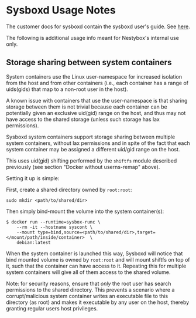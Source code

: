 Sysboxd Usage Notes
====================

The customer docs for sysboxd contain the sysboxd user's guide.
See [here](https://github.com/nestybox/sysboxd-external/blob/master/docs/usage.md).

The following is additional usage info meant for Nestybox's internal
use only.

## Storage sharing between system containers

System containers use the Linux user-namespace for increased isolation
from the host and from other containers (i.e., each container has a
range of uids(gids) that map to a non-root user in the host).

A known issue with containers that use the user-namespace is that
sharing storage between them is not trivial because each container can
be potentially given an exclusive uid(gid) range on the host, and thus
may not have access to the shared storage (unless such storage has lax
permissions).

Sysboxd system containers support storage sharing between multiple
system containers, without lax permissions and in spite of the fact
that each system container may be assigned a different uid/gid range
on the host.

This uses uid(gid) shifting performed by the `shiftfs` module described
previously (see section "Docker without userns-remap" above).

Setting it up is simple:

First, create a shared directory owned by `root:root`:

```
sudo mkdir <path/to/shared/dir>
```

Then simply bind-mount the volume into the system container(s):

```
$ docker run --runtime=sysbox-runc \
    --rm -it --hostname syscont \
    --mount type=bind,source=<path/to/shared/dir>,target=</mount/path/inside/container>  \
    debian:latest
```

When the system container is launched this way, Sysboxd will notice
that bind mounted volume is owned by `root:root` and will mount
shiftfs on top of it, such that the container can have access to
it. Repeating this for multiple system containers will give all of
them access to the shared volume.

Note: for security reasons, ensure that *only* the root user has
search permissions to the shared directory. This prevents a scenario
where a corrupt/malicious system container writes an executable file
to this directory (as root) and makes it executable by any user
on the host, thereby granting regular users host privileges.
